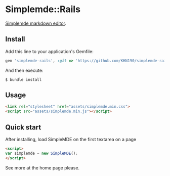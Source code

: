 # Simplemde::Rails

[Simplemde markdown editor](https://github.com/NextStepWebs/simplemde-markdown-editor).

## Install

Add this line to your application's Gemfile:

```ruby
gem 'simplemde-rails', :git => 'https://github.com/KHN190/simplemde-rails'
```

And then execute:

    $ bundle install

## Usage

```HTML
<link rel="stylesheet" href="assets/simplemde.min.css">
<script src="assets/simplemde.min.js"></script>
```

## Quick start

After installing, load SimpleMDE on the first textarea on a page

```HTML
<script>
var simplemde = new SimpleMDE();
</script>
```

See more at the home page please.